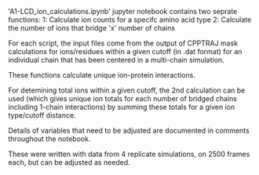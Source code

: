 'A1-LCD_ion_calculations.ipynb' jupyter notebook contains two seprate functions:
1: Calculate ion counts for a specifc amino acid type
2: Calculate the number of ions that bridge 'x' number of chains

For each script, the input files come from the output of CPPTRAJ mask calculations for ions/residues within a given cutoff (in .dat format) for an individual chain that has been centered in a multi-chain simulation.

These functions calculate unique ion-protein interactions. 

For detemining total ions within a given cutoff, the 2nd calculation can be used (which gives unique ion totals for each number of bridged chains including 1-chain interactions) by summing these totals for a given ion type/cutoff distance. 

Details of variables that need to be adjusted are documented in comments throughout the notebook.
 
These were written with data from 4 replicate simulations, on 2500 frames each, but can be adjusted as needed.





